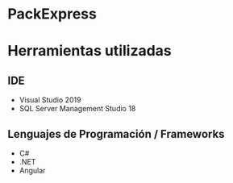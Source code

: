 # PackExpress


# Herramientas utilizadas
## IDE
- Visual Studio 2019
- SQL Server Management Studio 18

## Lenguajes de Programación / Frameworks
- C#
- .NET
- Angular

